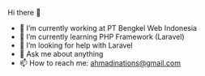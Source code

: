 Hi there 👋

- 🔭 I’m currently working at PT Bengkel Web Indonesia
- 🌱 I’m currently learning PHP Framework (Laravel)
- 🤔 I’m looking for help with Laravel 
- 💬 Ask me about anything
- 📫 How to reach me: ahmadinations@gmail.com

